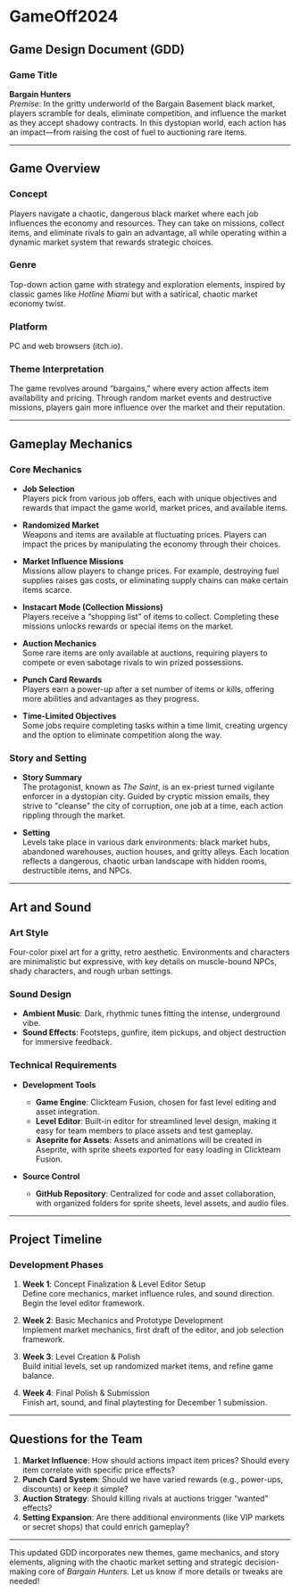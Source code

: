 # GameOff2024

## Game Design Document (GDD)

### Game Title
**Bargain Hunters**  
*Premise*: In the gritty underworld of the Bargain Basement black market, players scramble for deals, eliminate competition, and influence the market as they accept shadowy contracts. In this dystopian world, each action has an impact—from raising the cost of fuel to auctioning rare items.

---

## Game Overview

### Concept
Players navigate a chaotic, dangerous black market where each job influences the economy and resources. They can take on missions, collect items, and eliminate rivals to gain an advantage, all while operating within a dynamic market system that rewards strategic choices.

### Genre
Top-down action game with strategy and exploration elements, inspired by classic games like *Hotline Miami* but with a satirical, chaotic market economy twist.

### Platform
PC and web browsers (itch.io).

### Theme Interpretation
The game revolves around “bargains,” where every action affects item availability and pricing. Through random market events and destructive missions, players gain more influence over the market and their reputation.

---

## Gameplay Mechanics

### Core Mechanics

- **Job Selection**  
  Players pick from various job offers, each with unique objectives and rewards that impact the game world, market prices, and available items.

- **Randomized Market**  
  Weapons and items are available at fluctuating prices. Players can impact the prices by manipulating the economy through their choices.

- **Market Influence Missions**  
  Missions allow players to change prices. For example, destroying fuel supplies raises gas costs, or eliminating supply chains can make certain items scarce.

- **Instacart Mode (Collection Missions)**  
  Players receive a “shopping list” of items to collect. Completing these missions unlocks rewards or special items on the market.

- **Auction Mechanics**  
  Some rare items are only available at auctions, requiring players to compete or even sabotage rivals to win prized possessions.

- **Punch Card Rewards**  
  Players earn a power-up after a set number of items or kills, offering more abilities and advantages as they progress.

- **Time-Limited Objectives**  
  Some jobs require completing tasks within a time limit, creating urgency and the option to eliminate competition along the way.

### Story and Setting

- **Story Summary**  
  The protagonist, known as *The Saint*, is an ex-priest turned vigilante enforcer in a dystopian city. Guided by cryptic mission emails, they strive to "cleanse" the city of corruption, one job at a time, each action rippling through the market.

- **Setting**  
  Levels take place in various dark environments: black market hubs, abandoned warehouses, auction houses, and gritty alleys. Each location reflects a dangerous, chaotic urban landscape with hidden rooms, destructible items, and NPCs.

---

## Art and Sound

### Art Style
Four-color pixel art for a gritty, retro aesthetic. Environments and characters are minimalistic but expressive, with key details on muscle-bound NPCs, shady characters, and rough urban settings.

### Sound Design
- **Ambient Music**: Dark, rhythmic tunes fitting the intense, underground vibe.
- **Sound Effects**: Footsteps, gunfire, item pickups, and object destruction for immersive feedback.

### Technical Requirements

- **Development Tools**
  - **Game Engine**: Clickteam Fusion, chosen for fast level editing and asset integration.
  - **Level Editor**: Built-in editor for streamlined level design, making it easy for team members to place assets and test gameplay.
  - **Aseprite for Assets**: Assets and animations will be created in Aseprite, with sprite sheets exported for easy loading in Clickteam Fusion.

- **Source Control**
  - **GitHub Repository**: Centralized for code and asset collaboration, with organized folders for sprite sheets, level assets, and audio files.

---

## Project Timeline

### Development Phases

1. **Week 1**: Concept Finalization & Level Editor Setup  
   Define core mechanics, market influence rules, and sound direction. Begin the level editor framework.

2. **Week 2**: Basic Mechanics and Prototype Development  
   Implement market mechanics, first draft of the editor, and job selection framework.

3. **Week 3**: Level Creation & Polish  
   Build initial levels, set up randomized market items, and refine game balance.

4. **Week 4**: Final Polish & Submission  
   Finish art, sound, and final playtesting for December 1 submission.

---

## Questions for the Team

1. **Market Influence**: How should actions impact item prices? Should every item correlate with specific price effects?
2. **Punch Card System**: Should we have varied rewards (e.g., power-ups, discounts) or keep it simple?
3. **Auction Strategy**: Should killing rivals at auctions trigger “wanted” effects?
4. **Setting Expansion**: Are there additional environments (like VIP markets or secret shops) that could enrich gameplay?

---

This updated GDD incorporates new themes, game mechanics, and story elements, aligning with the chaotic market setting and strategic decision-making core of *Bargain Hunters*. Let us know if more details or tweaks are needed!
